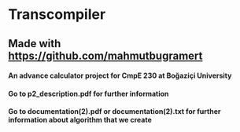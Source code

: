 # Transcompiler
## Made with https://github.com/mahmutbugramert
#### An advance calculator project for CmpE 230 at Boğaziçi University
#### Go to p2_description.pdf for further information
#### Go to documentation(2).pdf or documentation(2).txt for further information about algorithm that we create
